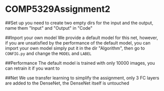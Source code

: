 # COMP5329Assignment2
##Set up
you need to create two empty dirs for the input and the output, name them "Input" and "Output" in "Code"

##Inport your own model
We provide a default model for this net, however, if you are unsatisfied by the performance of the default model, you can import your own model simply put it in the dir "Algorithm", then go to ``CONFIG.py`` and change the ``MODEL`` and  ``LABEL``

##Performance
The default model is trained with only 10000 images, you can retrain it if you want to

##Net
We use transfer learning to simplify the assignment, only 3 FC layers are added to the DenseNet, the DenseNet itself is untouched

